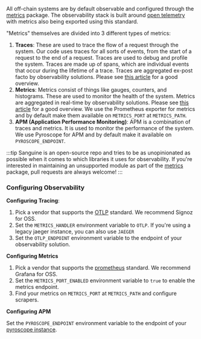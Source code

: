 All off-chain systems are by default observable and configured through the [metrics](https://pkg.go.dev/github.com/synapsecns/sanguine/core/metrics#section-readme) package. The observability stack is built around [open telemetry](https://opentelemetry.io/) with metrics also being exported using this standard.

"Metrics" themselves are divided into 3 different types of metrics:

1. **Traces**: These are used to trace the flow of a request through the system. Our code uses traces for all sorts of events, from the start of a request to the end of a request. Traces are used to debug and profile the system. Traces are made up of spans, which are individual events that occur during the lifetime of a trace. Traces are aggregated ex-post facto by observability solutions. Please see [this article](https://grafana.com/docs/tempo/latest/traces/) for a good overview.
2. **Metrics**: Metrics consist of things like gauges, counters, and histograms. These are used to monitor the health of the system. Metrics are aggregated in real-time by observability solutions. Please see [this article](https://grafana.com/docs/grafana-cloud/metrics/) for a good overview. We use the Prometheus exporter for metrics and by default make them available on `METRICS_PORT` at `METRICS_PATH`.
3. **APM (Application Performance Monitoring)**: APM is a combination of traces and metrics. It is used to monitor the performance of the system. We use Pyroscope for APM and by default make it available on `PYROSCOPE_ENDPOINT`.

:::tip
Sanguine is an open-source repo and tries to be as unopinionated as possible when it comes to which libraries it uses for observability. If you're interested in maintaining an unsupported module as part of the [metrics](https://pkg.go.dev/github.com/synapsecns/sanguine/core/metrics#section-readme) package, pull requests are always welcome!
:::

### Configuring Observability

**Configuring Tracing**:

1. Pick a vendor that supports the [OTLP](https://opentelemetry.io/ecosystem/vendors/) standard. We recommend Signoz for OSS.
2. Set the `METRICS_HANDLER` environment variable to `OTLP`. If you're using a legacy jaeger instance, you can also use `JAEGER`
3. Set the `OTLP_ENDPOINT` environment variable to the endpoint of your observability solution.

**Configuring Metrics**

1. Pick a vendor that supports the [prometheus](https://prometheus.io/docs/instrumenting/exporters/) standard. We recommend Grafana for OSS.
2. Set the `METRICS_PORT_ENABLED` environment variable to `true` to enable the metrics endpoint.
3. Find your metrics on `METRICS_PORT` at `METRICS_PATH` and configure scrapers.

**Configuring APM**

Set the `PYROSCOPE_ENDPOINT` environment variable to the endpoint of your [pyroscope instance](https://pyroscope.io/).
